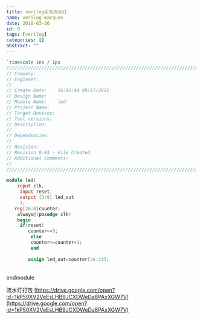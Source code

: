 ```yaml
---
title: verilog实现流水灯
name: verilog-marquee
date: 2018-03-26
id: 0
tags: [verilog]
categories: []
abstract: ""
---
```



```verilog
`timescale 1ns / 1ps
//////////////////////////////////////////////////////////////////////////////////
// Company: 
// Engineer: 
// 
// Create Date:    16:45:44 08/17/2012 
// Design Name: 
// Module Name:    led 
// Project Name: 
// Target Devices: 
// Tool versions: 
// Description: 
//
// Dependencies: 
//
// Revision: 
// Revision 0.01 - File Created
// Additional Comments: 
//
//////////////////////////////////////////////////////////////////////////////////

module led(
    input clk,
	 input reset,
	 output [3:0] led_out
	 );
   reg[26:0]counter;
	always@(posedge clk)
	begin
	 if(reset)
	    counter<=0;
		 else
		 counter<=counter+1;
		 end
	
		assign led_out=counter[26:23];
```


​    
    endmodule

流水灯打包 [https://drive.google.com/open?id=1kP50XV2VeEsLHB9JCXDWeDa8PAxXGW7V](https://drive.google.com/open?id=1kP50XV2VeEsLHB9JCXDWeDa8PAxXGW7V)